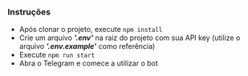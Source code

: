 ### Instruções
- Após clonar o projeto, execute ```npm install```
- Crie um arquivo ***'.env'*** na raiz do projeto com sua API key (utilize o arquivo ***'.env.example'*** como referência)
- Execute ```npm run start```
- Abra o Telegram e comece a utilizar o bot